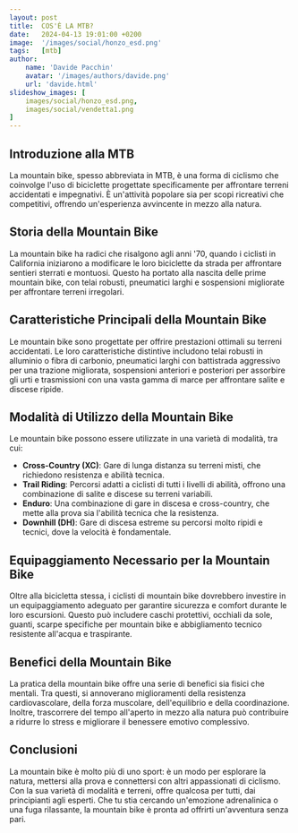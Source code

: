 ```yaml
---
layout: post
title:  COS'È LA MTB?
date:   2024-04-13 19:01:00 +0200
image:  '/images/social/honzo_esd.png'
tags:   [mtb]
author:
    name: 'Davide Pacchin'
    avatar: '/images/authors/davide.png'
    url: 'davide.html'
slideshow_images: [
    images/social/honzo_esd.png,
    images/social/vendetta1.png
]
---
```


## Introduzione alla MTB

La mountain bike, spesso abbreviata in MTB, è una forma di ciclismo che coinvolge l'uso di biciclette progettate specificamente per affrontare terreni accidentati e impegnativi. È un'attività popolare sia per scopi ricreativi che competitivi, offrendo un'esperienza avvincente in mezzo alla natura.

## Storia della Mountain Bike

La mountain bike ha radici che risalgono agli anni '70, quando i ciclisti in California iniziarono a modificare le loro biciclette da strada per affrontare sentieri sterrati e montuosi. Questo ha portato alla nascita delle prime mountain bike, con telai robusti, pneumatici larghi e sospensioni migliorate per affrontare terreni irregolari.

## Caratteristiche Principali della Mountain Bike

Le mountain bike sono progettate per offrire prestazioni ottimali su terreni accidentati. Le loro caratteristiche distintive includono telai robusti in alluminio o fibra di carbonio, pneumatici larghi con battistrada aggressivo per una trazione migliorata, sospensioni anteriori e posteriori per assorbire gli urti e trasmissioni con una vasta gamma di marce per affrontare salite e discese ripide.

## Modalità di Utilizzo della Mountain Bike

Le mountain bike possono essere utilizzate in una varietà di modalità, tra cui:

- **Cross-Country (XC)**: Gare di lunga distanza su terreni misti, che richiedono resistenza e abilità tecnica.
- **Trail Riding**: Percorsi adatti a ciclisti di tutti i livelli di abilità, offrono una combinazione di salite e discese su terreni variabili.
- **Enduro**: Una combinazione di gare in discesa e cross-country, che mette alla prova sia l'abilità tecnica che la resistenza.
- **Downhill (DH)**: Gare di discesa estreme su percorsi molto ripidi e tecnici, dove la velocità è fondamentale.

## Equipaggiamento Necessario per la Mountain Bike

Oltre alla bicicletta stessa, i ciclisti di mountain bike dovrebbero investire in un equipaggiamento adeguato per garantire sicurezza e comfort durante le loro escursioni. Questo può includere caschi protettivi, occhiali da sole, guanti, scarpe specifiche per mountain bike e abbigliamento tecnico resistente all'acqua e traspirante.

## Benefici della Mountain Bike

La pratica della mountain bike offre una serie di benefici sia fisici che mentali. Tra questi, si annoverano miglioramenti della resistenza cardiovascolare, della forza muscolare, dell'equilibrio e della coordinazione. Inoltre, trascorrere del tempo all'aperto in mezzo alla natura può contribuire a ridurre lo stress e migliorare il benessere emotivo complessivo.

## Conclusioni

La mountain bike è molto più di uno sport: è un modo per esplorare la natura, mettersi alla prova e connettersi con altri appassionati di ciclismo. Con la sua varietà di modalità e terreni, offre qualcosa per tutti, dai principianti agli esperti. Che tu stia cercando un'emozione adrenalinica o una fuga rilassante, la mountain bike è pronta ad offrirti un'avventura senza pari.
